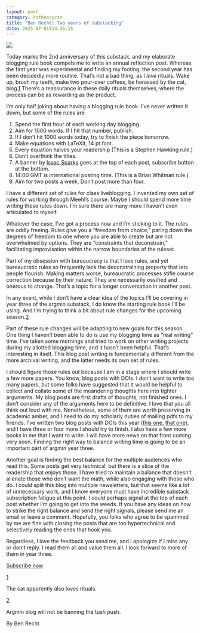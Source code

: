 ```yaml
---
layout: post
category: cstheoryrss
title: "Ben Recht: Two years of substacking"
date: 2025-07-01T14:36:15
---
```


[![](https://substackcdn.com/image/fetch/$s_!wL0l!,w_1456,c_limit,f_auto,q_auto:good,fl_progressive:steep/https%3A%2F%2Fsubstack-post-media.s3.amazonaws.com%2Fpublic%2Fimages%2F0f552bc0-0ffd-480a-97bb-6323a8ef0889_1100x220.jpeg)](https://substackcdn.com/image/fetch/$s_!wL0l!,f_auto,q_auto:good,fl_progressive:steep/https%3A%2F%2Fsubstack-post-media.s3.amazonaws.com%2Fpublic%2Fimages%2F0f552bc0-0ffd-480a-97bb-6323a8ef0889_1100x220.jpeg)

Today marks the 2nd anniversary of this substack, and my elaborate blogging rule book compels me to write an annual reflection post. Whereas the first year was experimental and finding my footing, the second year has been decidedly more routine. That’s not a bad thing, as I *love* rituals. Wake up, brush my teeth, make two pour-over coffees, be harassed by the cat, blog.[1](https://theory.report/atom.xml#footnote-1) There’s a reassurance in these daily rituals themselves, where the process can be as rewarding as the product.

I’m only half joking about having a blogging rule book. I’ve never written it down, but some of the rules are

1. Spend the first hour of each working day blogging.
2. Aim for 1000 words. If I hit that number, publish.
3. If I don’t hit 1000 words today, try to finish the piece tomorrow.
4. Make equations with LaTeXit, 14 pt font.
5. Every equation halves your readership (This is a Stephen Hawking rule.)
6. Don’t overthink the titles.
7. A banner by [Isaac Sparks](https://www.isaacsparks.com/) goes at the top of each post, subscribe button at the bottom.
8. 14:00 GMT is international posting time. (This is a Brian Whitman rule.)
9. Aim for two posts a week. Don’t post more than four.

I have a different set of rules for class liveblogging. I invented my own set of rules for working through Meehl’s course. Maybe I should spend more time writing these rules down. I’m sure there are many more I haven’t even articulated to myself.

Whatever the case, I’ve got a process now and I’m sticking to it. The rules are oddly freeing. Rules give you a “freedom from choice,” paring down the degrees of freedom to one where you are able to create but are not overwhelmed by options. They are “constraints that deconstrain,” facilitating improvisation within the narrow boundaries of the ruleset.

Part of my obsession with bureaucracy is that I love rules, and yet bureaucratic rules so frequently lack the deconstraining property that lets people flourish. Making matters worse, bureaucratic processes stifle course correction because by their nature. They are necessarily ossified and onerous to change. That’s a topic for a longer conversation in another post.

In any event, while I don’t have a clear idea of the topics I’ll be covering in year three of the argmin substack, I do know the starting rule book I’ll be using. And I’m trying to think a bit about rule changes for the upcoming season.[2](https://theory.report/atom.xml#footnote-2)

Part of these rule changes will be adapting to new goals for this season. One thing I haven’t been able to do is use my blogging time as “real writing” time. I’ve taken some mornings and tried to work on other writing projects during my allotted blogging time, and it hasn’t been helpful. That’s interesting in itself. This blog post writing is fundamentally different from the more archival writing, and the latter needs its own set of rules.

I should figure those rules out because I am in a stage where I should write a few more papers. You know, blog posts with DOIs. I don’t want to write too many papers, but some folks have suggested that it would be helpful to collect and collate some of the meandering thoughts here into tighter arguments. My blog posts are first drafts of thoughts, not finished ones. I don’t consider any of the arguments here to be definitive. I love that you all think out loud with me. Nonetheless, some of them are worth preserving in academic amber, and I need to do my scholarly duties of mailing pdfs to my friends. I’ve written two blog posts with DOIs this year ([this one](https://arxiv.org/abs/2501.03457), [that one](https://arxiv.org/abs/2506.11848)), and I have three or four more I should try to finish. I also have a few more books in me that I want to write. I will have more news on that front coming very soon. Finding the right way to balance writing time is going to be an important part of argmin year three.

Another goal is finding the best balance for the multiple audiences who read this. Some posts get very technical, but there is a slice of the readership that enjoys those. I have tried to maintain a balance that doesn't alienate those who don’t want the math, while also engaging with those who do. I could split this blog into multiple newsletters, but that seems like a lot of unnecessary work, and I know everyone must have incredible substack subscription fatigue at this point. I could perhaps signal at the top of each post whether I’m going to get into the weeds. If you have any ideas on how to strike the right balance and send the right signals, please send me an email or leave a comment. Hopefully, you folks who agree to be spammed by me are fine with closing the posts that are too hypertechnical and selectively reading the ones that hook you.

Regardless, I love the feedback you send me, and I apologize if I miss any or don’t reply. I read them all and value them all. I look forward to more of them in year three.

[Subscribe now](https://www.argmin.net/subscribe)

[1](https://theory.report/atom.xml#footnote-anchor-1)

The cat apparently also loves rituals.

[2](https://theory.report/atom.xml#footnote-anchor-2)

Argmin blog will not be banning the tush push.

By Ben Recht